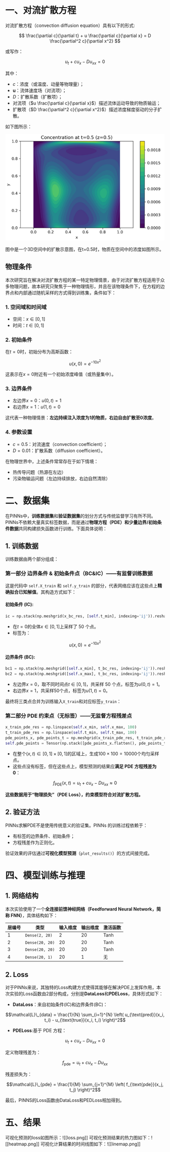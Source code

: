 # 一、对流扩散方程
对流扩散方程（convection diffusion equation）具有以下的形式:

$$
\frac{\partial c}{\partial t} + u \frac{\partial c}{\partial x} = D \frac{\partial^2 c}{\partial x^2}
$$

或写作：

$$u_t + c u_x - D u_{xx}=0$$

其中：
- $c$：浓度（或温度、动量等物理量）；
- $\mathbf{u}$：流体速度场（对流项）；
- $D$：扩散系数（扩散项）；
- 对流项（$`u \frac{\partial c}{\partial x}`$）描述流体运动导致的物质输运；
- 扩散项（$`D \frac{\partial^2 c}{\partial x^2}`$）描述浓度梯度驱动的分子扩散。

如下图所示：

![image](https://github.com/WoBiGaoSiQiangYiDian/Solving-Convection-Diffusion-Equation-with-PINNs/blob/main/image/%E5%AF%B9%E6%B5%81%E6%89%A9%E6%95%A3%E9%97%AE%E9%A2%98%E7%A4%BA%E6%84%8F%E5%9B%BE.png)

图中是一个3D空间中的扩散示意图，在t=0.5时，物质在空间中的浓度如图所示。
## 物理条件
本次研究旨在解决对流扩散方程的某一特定物理情景，由于对流扩散方程适用于众多物理问题，故本研究只聚焦于一种物理情形，并且在该物理条件下，在方程的边界点和内部通过随机采样的方式得到训练集，条件如下：
### 1. 空间域和时间域
- 空间：$`x \in [0, 1]`$
- 时间：$`t \in [0, 1]`$
### 2. 初始条件
在$`t=0`$时，初始分布为高斯函数：

$$u(x, 0) = e^{-10x^2}$$

这表示在$`x = 0`$附近有一个初始浓度峰值（或热量集中）。
### 3. 边界条件
- 左边界$`x = 0`$：$`u(0, t) = 1`$
- 右边界$`x = 1`$：$`u(1, t) = 0`$

这代表一种物理情景：**左边持续注入浓度为1的物质，右边自由扩散至0浓度**。
### 4. 参数设置
- $`c = 0.5`$：对流速度（convection coefficient）；
- $`D = 0.01`$：扩散系数（diffusion coefficient）。

在物理世界中，上述条件常常存在于如下情境：
- 热传导问题（热源在左边）
- 污染物输运问题（左边持续排放，右边自然清除）
# 二、数据集
在PINNs中，**训练数据集**和**验证数据集**的划分方式与传统监督学习有所不同。PINNs不依赖大量真实标签数据，而是通过**物理方程（PDE）和少量边界/初始条件数据**共同构建损失函数进行训练。下面具体说明：
## 1. 训练数据
训练数据由两个部分组成：
### 第一部分 **边界条件 & 初始条件点（BC&IC）**——有监督训练数据
这是代码中 `self.X_train` 和 `self.y_train` 的部分，代表网络应该在这些点上**精确拟合已知解值**。其构造方式如下：
#### 初始条件 (IC):
```python
ic = np.stack(np.meshgrid(x_bc_res, [self.t_min], indexing='ij')).reshape(2, -1).T
```
- 在$`t=0`$的全体$`x \in [0, 1]`$上采样了 50 个点。
- 标签为：

$$u(x, 0) = e^{-10x^2}$$

#### 边界条件 (BC):
```python
bc1 = np.stack(np.meshgrid([self.x_min], t_bc_res, indexing='ij')).reshape(2, -1).T
bc2 = np.stack(np.meshgrid([self.x_max], t_bc_res, indexing='ij')).reshape(2, -1).T
```
- 左边界$`x=0`$，取不同时间点$`t \in [0, 1]`$，共采样 50 个点，标签为$`u(0,t)=1`$。
- 右边界$`x=1`$，共采样50个点，标签为$`u(1,t)=0`$。

最终将三类点合并为训练输入`X_train`和对应标签`y_train`：

### 第二部分 **PDE 约束点（无标签）**——无监督方程残差点
```python
x_train_pde_res = np.linspace(self.x_min, self.x_max, 100)
t_train_pde_res = np.linspace(self.t_min, self.t_max, 100)
pde_points_x, pde_points_t = np.meshgrid(x_train_pde_res, t_train_pde_res, indexing='ij')
self.pde_points = Tensor(np.stack([pde_points_x.flatten(), pde_points_t.flatten()], axis=1), mindspore.float32)
```
- 在整个$`(x, t) \in [0, 1] \times [0, 1]`$的区域上，生成$`100 \times 100 = 10000`$个均匀采样点。
- 这些点没有标签，但在这些点上，模型预测的结果应**满足 PDE 方程残差为 0**：

$$f_{\text{PDE}}(x, t) = u_t + c u_x - D u_{xx} \approx 0$$

**这些数据用于“物理损失”（PDE Loss），约束模型符合对流扩散方程。**
## 2. 验证方法
PINNs求解PDE不是使用传统意义的验证集。PINNs 的训练过程依赖于：
- 有标签的边界条件、初始条件；
- 方程残差作为正则化。

验证效果的评估通过**可视化模型预测**（`plot_results()`）的方式间接完成。
# 四、模型训练与推理
## 1. 网络结构
本次实验使用了一个**全连接前馈神经网络（Feedforward Neural Network，简称 FNN）**，具体结构如下：

|层编号|类型|输入维度|输出维度|激活函数|
|---|---|---|---|---|
|1|`Dense(2, 20)`|2|20|Tanh|
|2|`Dense(20, 20)`|20|20|Tanh|
|3|`Dense(20, 20)`|20|20|Tanh|
|4|`Dense(20, 1)`|20|1|无|
## 2. Loss
对于PINNs来说，其独特的Loss构建方式使得其能够在解决PDE上发挥作用，本次实验的Loss函数由2部分构成，分别是**DataLoss**和**PDELoss**，具体形式如下：
- **DataLoss**：来自初始条件(IC)和边界条件(BC)：

$$\mathcal{L}\_{data} = \frac{1}{N} \sum_{i=1}^{N} \left( u_{\text{pred}}(x_i, t_i) - u_{\text{true}}(x_i, t_i) \right)^2$$

- **PDELoss**:基于 PDE 方程：

$$u_t + c u_x - D u_{xx} = 0$$

定义物理残差为：

$$f_{\text{pde}} = u_t + c u_x - D u_{xx}$$

残差损失为：

$$\mathcal{L}\_{pde} = \frac{1}{M} \sum_{j=1}^{M} \left( f_{\text{pde}}(x_j, t_j) \right)^2$$

最后，PINNS的Loss函数由DataLoss和PEDLoss相加得到。
# 五、结果
可视化预测的loss如图所示：![[loss.png]]
可视化预测结果的热力图如下：![[heatmap.png]]
可视化计算结果的时间线图如下：![[linemap.png]]



